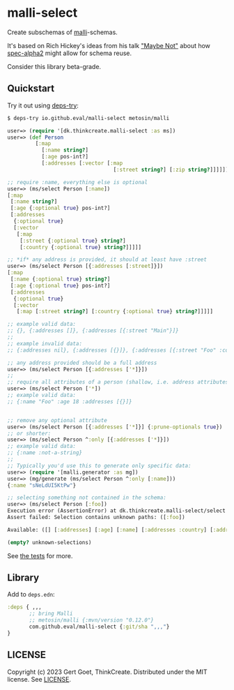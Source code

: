 # malli-select

Create subschemas of [malli](https://github.com/metosin/malli)-schemas.

It's based on Rich Hickey's ideas from his talk ["Maybe Not"](https://youtu.be/YR5WdGrpoug?feature=shared&t=1965) about how [spec-alpha2](https://github.com/clojure/spec-alpha2) might allow for schema reuse.


Consider this library beta-grade.

## Quickstart

Try it out using [deps-try](https://github.com/eval/deps-try/blob/master/README.md#installation):

``` clojure
$ deps-try io.github.eval/malli-select metosin/malli

user=> (require '[dk.thinkcreate.malli-select :as ms])
user=> (def Person
         [:map
           [:name string?]
           [:age pos-int?]
           [:addresses [:vector [:map
                                  [:street string?] [:zip string?]]]]])

;; require :name, everything else is optional
user=> (ms/select Person [:name])
[:map
 [:name string?]
 [:age {:optional true} pos-int?]
 [:addresses
  {:optional true}
  [:vector
   [:map
    [:street {:optional true} string?]
    [:country {:optional true} string?]]]]]

;; *if* any address is provided, it should at least have :street
user=> (ms/select Person [{:addresses [:street]}])
[:map
 [:name {:optional true} string?]
 [:age {:optional true} pos-int?]
 [:addresses
  {:optional true}
  [:vector
   [:map [:street string?] [:country {:optional true} string?]]]]]

;; example valid data:
;; {}, {:addresses []}, {:addresses [{:street "Main"}]}
;;
;; example invalid data:
;; {:addresses nil}, {:addresses [{}]}, {:addresses [{:street "Foo" :country :se}]}

;; any address provided should be a full address
user=> (ms/select Person [{:addresses ['*]}])
;;
;; require all attributes of a person (shallow, i.e. address attributes become optional)
user=> (ms/select Person ['*])
;; example valid data:
;; {:name "Foo" :age 18 :addresses [{}]}


;; remove any optional attribute
user=> (ms/select Person [{:addresses ['*]}] {:prune-optionals true})
;; or shorter:
user=> (ms/select Person ^:only [{:addresses ['*]}])
;; example valid data:
;; {:name :not-a-string}
;;
;; Typically you'd use this to generate only specific data:
user=> (require '[malli.generator :as mg])
user=> (mg/generate (ms/select Person ^:only [:name]))
{:name "sNeLdUI5KtPw"}

;; selecting something not contained in the schema:
user=> (ms/select Person [:foo])
Execution error (AssertionError) at dk.thinkcreate.malli-select/select (malli_select.clj:239).
Assert failed: Selection contains unknown paths: ([:foo])

Available: ([] [:addresses] [:age] [:name] [:addresses :country] [:addresses :street])

(empty? unknown-selections)
```

See [the tests](./test/dk/thinkcreate/malli_select_test.clj) for more.

## Library

Add to `deps.edn`:
``` clojure
:deps { ,,,
       ;; bring Malli
       ;; metosin/malli {:mvn/version "0.12.0"}
       com.github.eval/malli-select {:git/sha ",,,"}
}
```

## LICENSE

Copyright (c) 2023 Gert Goet, ThinkCreate.
Distributed under the MIT license. See [LICENSE](LICENSE).
